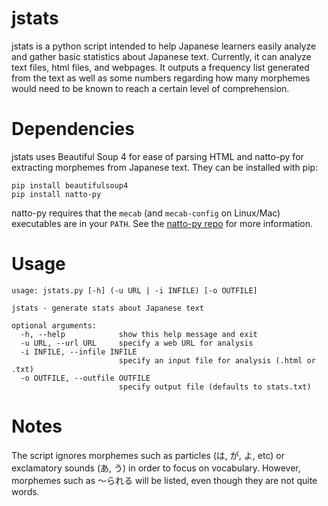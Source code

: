 # jstats

jstats is a python script intended to help Japanese learners easily analyze and gather basic statistics about Japanese text. Currently, it can analyze text files, html files, and webpages. It outputs a frequency list generated from the text as well as some numbers regarding how many morphemes would need to be known to reach a certain level of comprehension.

# Dependencies

jstats uses Beautiful Soup 4 for ease of parsing HTML and natto-py for extracting morphemes from Japanese text.  They can be installed with pip:
```
pip install beautifulsoup4
pip install natto-py
```
natto-py requires that the `mecab` (and `mecab-config` on Linux/Mac) executables are in your `PATH`. See the [natto-py repo](https://github.com/buruzaemon/natto-py) for more information.

# Usage

```
usage: jstats.py [-h] (-u URL | -i INFILE) [-o OUTFILE]

jstats - generate stats about Japanese text

optional arguments:
  -h, --help            show this help message and exit
  -u URL, --url URL     specify a web URL for analysis
  -i INFILE, --infile INFILE
                        specify an input file for analysis (.html or .txt)
  -o OUTFILE, --outfile OUTFILE
                        specify output file (defaults to stats.txt)

```

# Notes

The script ignores morphemes such as particles (は, が, よ, etc) or exclamatory sounds (あ, う) in order to focus on vocabulary. However, morphemes such as 〜られる will be listed, even though they are not quite words.
